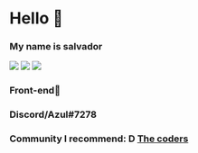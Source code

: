 <h1>Hello 👋</h1>
<h3>My name is salvador</h3>
<a href=""><img src="https://img.shields.io/badge/-Github-000?style=flat-square&logo=Github&logoColor=white&link=https://github.com/fagnerpsantos"></a>
<a href="https://www.youtube.com/channel/UCWmAUdO3udKDmEXWYN9oMfA"><img src="https://img.shields.io/badge/-YouTube-ff0000?style=flat-square&labelColor=ff0000&logo=youtube&logoColor=white&link=https://www.youtube.com/user/TreinaWeb"></a>
<a href="https://twitter.com/azul179243654"><img src="https://img.shields.io/badge/-Twitter-1ca0f1?style=flat-square&labelColor=1ca0f1&logo=twitter&logoColor=white&link=https://twitter.com/fagnerpsantos"></a>
<h3>Front-end🎨</h3>
<h3>Discord/Azul#7278</h3>
  <h3>Community I recommend: D <a href="https://discord.gg/y7Xvtk9N3y">The coders</a></h3>

